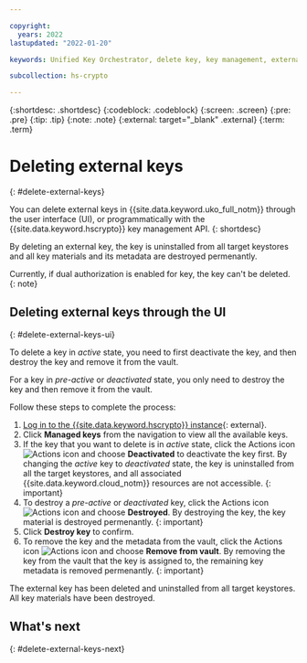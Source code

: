 ```yaml
---

copyright:
  years: 2022
lastupdated: "2022-01-20"

keywords: Unified Key Orchestrator, delete key, key management, external key, UKO

subcollection: hs-crypto

---
```


{:shortdesc: .shortdesc}
{:codeblock: .codeblock}
{:screen: .screen}
{:pre: .pre}
{:tip: .tip}
{:note: .note}
{:external: target="_blank" .external}
{:term: .term}


# Deleting external keys
{: #delete-external-keys}

You can delete external keys in {{site.data.keyword.uko_full_notm}} through the user interface (UI), or programmatically with the {{site.data.keyword.hscrypto}} key management API.
{: shortdesc}

By deleting an external key, the key is uninstalled from all target keystores and all key materials and its metadata are destroyed permenantly.

Currently, if dual authorization is enabled for key, the key can't be deleted.
{: note}



## Deleting external keys through the UI
{: #delete-external-keys-ui}

To delete a key in _active_ state, you need to first deactivate the key, and then destroy the key and remove it from the vault. 

For a key in _pre-active_ or _deactivated_ state, you only need to destroy the key and then remove it from the vault.

Follow these steps to complete the process:

1. [Log in to the {{site.data.keyword.hscrypto}} instance](https://cloud.ibm.com/login){: external}.
2. Click **Managed keys** from the navigation to view all the available keys.
3. If the key that you want to delete is in _active_ state, click the Actions icon ![Actions icon](../icons/action-menu-icon.svg "Actions") and choose **Deactivated** to deactivate the key first.
    By changing the _active_ key to _deactivated_ state, the key is uninstalled from all the target keystores, and all associated {{site.data.keyword.cloud_notm}} resources are not accessible.
    {: important}
4. To destroy a _pre-active_ or _deactivated_ key, click the Actions icon ![Actions icon](../icons/action-menu-icon.svg "Actions") and choose **Destroyed**.
    By destroying the key, the key material is destroyed permenantly. 
    {: important}
5. Click **Destroy key** to confirm.
6. To remove the key and the metadata from the vault, click the Actions icon ![Actions icon](../icons/action-menu-icon.svg "Actions") and choose **Remove from vault**.
    By removing the key from the vault that the key is assigned to, the remaining key metadata is removed permenantly. 
    {: important}

The external key has been deleted and uninstalled from all target keystores. All key materials have been destroyed.

## What's next
{: #delete-external-keys-next}


  


